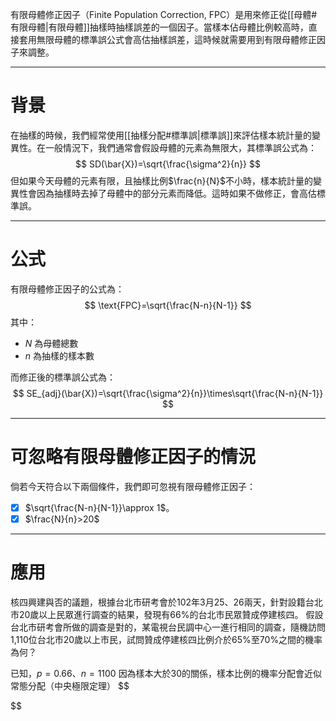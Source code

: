 有限母體修正因子（Finite Population Correction, FPC）是用來修正從[[母體#有限母體|有限母體]]抽樣時抽樣誤差的一個因子。當樣本佔母體比例較高時，直接套用無限母體的標準誤公式會高估抽樣誤差，這時候就需要用到有限母體修正因子來調整。
- - -
# 背景
在抽樣的時候，我們經常使用[[抽樣分配#標準誤|標準誤]]來評估樣本統計量的變異性。在一般情況下，我們通常會假設母體的元素為無限大，其標準誤公式為：
$$
SD(\bar{X})=\sqrt{\frac{\sigma^2}{n}}
$$
但如果今天母體的元素有限，且抽樣比例$\frac{n}{N}$不小時，樣本統計量的變異性會因為抽樣時去掉了母體中的部分元素而降低。這時如果不做修正，會高估標準誤。
- - -
# 公式
有限母體修正因子的公式為：
$$
\text{FPC}=\sqrt{\frac{N-n}{N-1}}
$$
其中：
- $N$ 為母體總數
- $n$ 為抽樣的樣本數

而修正後的標準誤公式為：
$$
SE_{adj}(\bar{X})=\sqrt{\frac{\sigma^2}{n}}\times\sqrt{\frac{N-n}{N-1}}
$$
- - -
# 可忽略有限母體修正因子的情況

倘若今天符合以下兩個條件，我們即可忽視有限母體修正因子：
- [x] $\sqrt{\frac{N-n}{N-1}}\approx 1$。
- [x] $\frac{N}{n}>20$
- - -
# 應用
核四興建與否的議題，根據台北市研考會於102年3月25、26兩天，針對設籍台北市20歲以上民眾進行調查的結果，發現有66%的台北市民眾贊成停建核四。
假設台北市研考會所做的調查是對的，某電視台民調中心一進行相同的調查，隨機訪問1,110位台北市20歲以上市民，試問贊成停建核四比例介於65%至70%之間的機率為何？

已知，$p=0.66、n=1100$
因為樣本大於30的關係，樣本比例的機率分配會近似常態分配（中央極限定理）
$$



$$